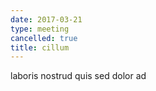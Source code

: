 ```yaml
---
date: 2017-03-21
type: meeting
cancelled: true
title: cillum
---
```

laboris nostrud quis sed dolor ad